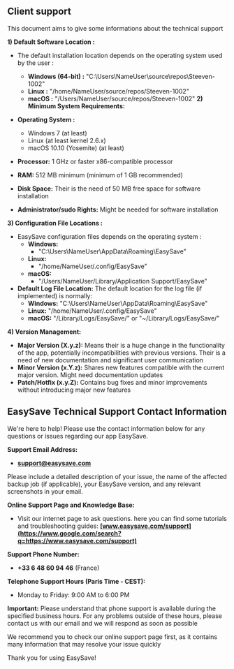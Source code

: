 ## Client support

This document aims to give some informations about the technical support 

**1) Default Software Location :**

* The default installation location depends on the operating system used by the user : 
    * **Windows (64-bit) :** "C:\Users\NameUser\source\repos\Steeven-1002"
    * **Linux :** "/home/NameUser/source/repos/Steeven-1002"
    * **macOS :** "/Users/NameUser/source/repos/Steeven-1002"
**2) Minimum System Requirements:**

* **Operating System :**
    * Windows 7 (at least)
    * Linux (at least kernel 2.6.x)
    * macOS 10.10 (Yosemite) (at least)
* **Processor:** 1 GHz or faster x86-compatible processor
* **RAM:** 512 MB minimum (minimum of 1 GB recommended)
* **Disk Space:** Their is the need of 50 MB free space for software installation
* **Administrator/sudo Rights:** Might be needed for software installation

**3) Configuration File Locations :**

* EasySave configuration files depends on the operating system :
    * **Windows:**
        * "C:\Users\NameUser\AppData\Roaming\EasySave" 
    * **Linux:**
        * "/home/NameUser/.config/EasySave" 
    * **macOS:**
        * "/Users/NameUser/Library/Application Support/EasySave" 
* **Default Log File Location:** The default location for the log file (if implemented) is normally:
    * **Windows:** "C:\Users\NameUser\AppData\Roaming\EasySave"
    * **Linux:** "/home/NameUser/.config/EasySave"
    * **macOS:** "/Library/Logs/EasySave/" or "~/Library/Logs/EasySave/"

**4) Version Management:**

* **Major Version (X.y.z):** Means their is a huge change in the functionality of the app, potentially incompatibilities with previous versions. Their is a need of new documentation and significant user communication
* **Minor Version (x.Y.z):** Shares new features compatible with the current major version. Might need documentation updates
* **Patch/Hotfix (x.y.Z):** Contains bug fixes and minor improvements without introducing major new features



## EasySave Technical Support Contact Information

We're here to help! Please use the contact information below for any questions or issues regarding our app EasySave.

**Support Email Address:**

  * **support@easysave.com**

Please include a detailed description of your issue, the name of the affected backup job (if applicable), your EasySave version, and any relevant screenshots in your email.

**Online Support Page and Knowledge Base:**

  * Visit our internet page to ask questions. here you can find some tutorials and troubleshooting guides: **[www.easysave.com/support](https://www.google.com/search?q=https://www.easysave.com/support)**

**Support Phone Number:**

  * **+33 6 48 60 94 46** (France)

**Telephone Support Hours (Paris Time - CEST):**

  * Monday to Friday: 9:00 AM to 6:00 PM

**Important:** Please understand that phone support is available during the specified business hours. For any problems outside of these hours, please contact us with our email  and we will respond as soon as possible

We recommend you to  check our online support page first, as it contains many information that may resolve your issue quickly

Thank you for using EasySave!
